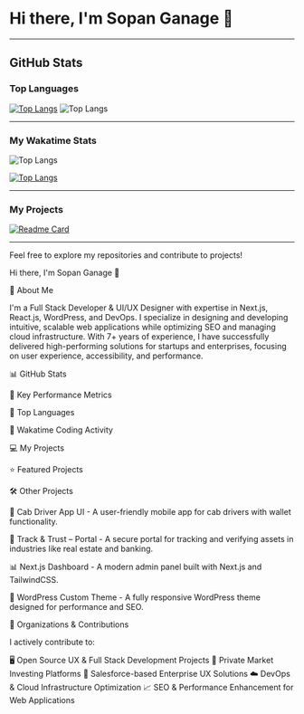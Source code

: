 # Hi there, I'm Sopan Ganage 👋
---

## GitHub Stats

### Top Languages
[![Top Langs](https://github-readme-stats.vercel.app/api/top-langs/?username=ganagesm&layout=pie)](https://github.com/ganagesm/github-readme-stats)
![Top Langs](https://github-readme-stats.vercel.app/api/top-langs/?username=ganagesm&layout=pie)

---

### My Wakatime Stats
![Top Langs](https://github-readme-stats.vercel.app/api/top-langs/?username=ganagesm&hide_progress=true)

[![Top Langs](https://github-readme-stats.vercel.app/api/top-langs/?username=ganagesm&layout=donut-vertical)](https://github.com/anuraghazra/github-readme-stats)

---

### My Projects
[![Readme Card](https://github-readme-stats.vercel.app/api/pin/?username=ganagesm&repo=uxportfolio)](https://github.com/ganagesm/github-readme-stats)

---

Feel free to explore my repositories and contribute to projects!

Hi there, I'm Sopan Ganage 👋

🚀 About Me

I'm a Full Stack Developer & UI/UX Designer with expertise in Next.js, React.js, WordPress, and DevOps. I specialize in designing and developing intuitive, scalable web applications while optimizing SEO and managing cloud infrastructure. With 7+ years of experience, I have successfully delivered high-performing solutions for startups and enterprises, focusing on user experience, accessibility, and performance.

📊 GitHub Stats

📌 Key Performance Metrics



📌 Top Languages



📌 Wakatime Coding Activity



💻 My Projects

⭐ Featured Projects



🛠️ Other Projects

🚖 Cab Driver App UI - A user-friendly mobile app for cab drivers with wallet functionality.

🔐 Track & Trust – Portal - A secure portal for tracking and verifying assets in industries like real estate and banking.

📊 Next.js Dashboard - A modern admin panel built with Next.js and TailwindCSS.

🎨 WordPress Custom Theme - A fully responsive WordPress theme designed for performance and SEO.

🏢 Organizations & Contributions

I actively contribute to:


🖥️ Open Source UX & Full Stack Development Projects
🏦 Private Market Investing Platforms
🏢 Salesforce-based Enterprise UX Solutions
☁️ DevOps & Cloud Infrastructure Optimization
📈 SEO & Performance Enhancement for Web Applications

